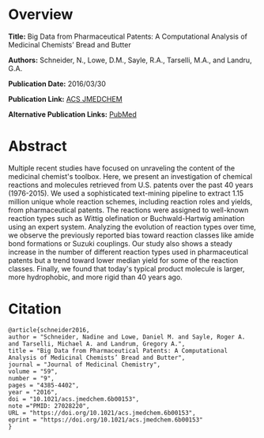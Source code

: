 # Overview
**Title:**
Big Data from Pharmaceutical Patents: A Computational Analysis of Medicinal Chemists’ Bread and Butter

**Authors:**
Schneider, N., Lowe, D.M., Sayle, R.A., Tarselli, M.A., and Landru, G.A.

**Publication Date:**
2016/03/30

**Publication Link:**
[ACS JMEDCHEM](https://pubs.acs.org/doi/10.1021/acs.jmedchem.6b00153)

**Alternative Publication Links:**
[PubMed](https://pubmed.ncbi.nlm.nih.gov/27028220/)


# Abstract
Multiple recent studies have focused on unraveling the content of the medicinal chemist's toolbox. 
Here, we present an investigation of chemical reactions and molecules retrieved from U.S. patents over the past 40 years (1976-2015). 
We used a sophisticated text-mining pipeline to extract 1.15 million unique whole reaction schemes, including reaction roles and yields, from pharmaceutical patents. 
The reactions were assigned to well-known reaction types such as Wittig olefination or Buchwald-Hartwig amination using an expert system. 
Analyzing the evolution of reaction types over time, we observe the previously reported bias toward reaction classes like amide bond formations or Suzuki couplings. 
Our study also shows a steady increase in the number of different reaction types used in pharmaceutical patents but a trend toward lower median yield for some of the reaction classes. 
Finally, we found that today's typical product molecule is larger, more hydrophobic, and more rigid than 40 years ago.
# Citation
```
@article{schneider2016,
author = "Schneider, Nadine and Lowe, Daniel M. and Sayle, Roger A. and Tarselli, Michael A. and Landrum, Gregory A.",
title = "Big Data from Pharmaceutical Patents: A Computational Analysis of Medicinal Chemists’ Bread and Butter",
journal = "Journal of Medicinal Chemistry",
volume = "59",
number = "9",
pages = "4385-4402",
year = "2016",
doi = "10.1021/acs.jmedchem.6b00153",
note ="PMID: 27028220",
URL = "https://doi.org/10.1021/acs.jmedchem.6b00153",
eprint = "https://doi.org/10.1021/acs.jmedchem.6b00153"
}
```

